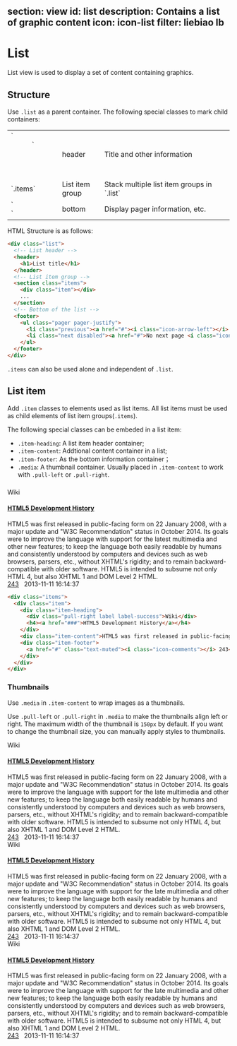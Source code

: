﻿section: view
id: list
description: Contains a list of graphic content
icon: icon-list
filter: liebiao lb
---

# List

List view is used to display a set of content containing graphics.

## Structure

Use `.list` as a parent container. The following special classes to mark child containers:

<table class="table">
  <tbody>
    <tr>
      <td style="width: 100px">`<header>`</td>
      <td style="width: 80px">header</td>
      <td>Title and other information</td>
    </tr>
    <tr>
      <td>`.items`</td>
      <td>List item group</td>
      <td>Stack multiple list item groups in `.list`</td>
    </tr>
    <tr>
      <td>`<footer>`</td>
      <td>bottom</td>
      <td>Display pager information, etc.</td>
    </tr>
  </tbody>
</table>

HTML Structure is as follows:

```html
<div class="list">
  <!-- List header -->
  <header>
    <h1>List title</h1>
  </header>
  <!-- List item group -->
  <section class="items">
    <div class="item"></div>
    ...
  </section>
  <!-- Bottom of the list -->
  <footer>
    <ul class="pager pager-justify">
      <li class="previous"><a href="#"><i class="icon-arrow-left"></i> Previous page</a></li>
      <li class="next disabled"><a href="#">No next page <i class="icon-arrow-right"></i></a></li>
    </ul>
  </footer>
</div>
```

`.items` can also be used alone and independent of `.list`.

## List item

Add `.item` classes to elements used as list items. All list items must be used as child elements of list item groups(`.items`).

The following special classes can be embeded in a list item:

 - `.item-heading`: A list item header container;
 - `.item-content`: Addtional content container in a list;
 - `.item-footer`: As the bottom information container；
 - `.media`: A thumbnail container. Usually placed in `.item-content` to work with `.pull-left` or `.pull-right`.

###

<example>
  <div class="items">
    <div class="item">
      <div class="item-heading">
        <div class="pull-right label label-success">Wiki</div>
        <h4><a href="###">HTML5 Development History</a></h4>
      </div>
      <div class="item-content">HTML5 was first released in public-facing form on 22 January 2008, with a major update and "W3C Recommendation" status in October 2014. Its goals were to improve the language with support for the latest multimedia and other new features; to keep the language both easily readable by humans and consistently understood by computers and devices such as web browsers, parsers, etc., without XHTML's rigidity; and to remain backward-compatible with older software. HTML5 is intended to subsume not only HTML 4, but also XHTML 1 and DOM Level 2 HTML.</div>
      <div class="item-footer">
        <a href="#" class="text-muted"><i class="icon-comments"></i> 243</a> &nbsp; <span class="text-muted">2013-11-11 16:14:37</span>
      </div>
    </div>
  </div>
</example>

```html
<div class="items">
  <div class="item">
    <div class="item-heading">
      <div class="pull-right label label-success">Wiki</div>
      <h4><a href="###">HTML5 Development History</a></h4>
    </div>
    <div class="item-content">HTML5 was first released in public-facing form on 22 January 2008, with a major update and "W3C Recommendation" status in October 2014. Its goals were to improve the language with support for the latemultimedia and other new features; to keep the language both easily readable by humans and consistently understood by computers and devices such as web browsers, parsers, etc., without XHTML's rigidity; and to remain backward-compatible with older software. HTML5 is intended to subsume not only HTML 4, but also XHTML 1 and DOM Level 2 HTML.</div>
    <div class="item-footer">
      <a href="#" class="text-muted"><i class="icon-comments"></i> 243</a> &nbsp; <span class="text-muted">2013-11-11 16:14:37</span>
    </div>
  </div>
</div>
```

### Thumbnails

Use `.media` in `.item-content` to wrap images as a thumbnails.

Use `.pull-left` or `.pull-right` in `.media` to make the thumbnails align left or right. The maximum width of the thumbnail is `150px` by default. If you want to change the thumbnail size, you can manually apply styles to thumbnails.

<example>
  <div class="items">
    <div class="item">
      <div class="item-heading">
        <div class="pull-right label label-success">Wiki</div>
        <h4><a href="###">HTML5 Development History</a></h4>
      </div>
      <div class="item-content">
        <div class="media pull-left"><img src="../docs/img/img2.jpg" alt=""></div>
        <div class="text">HTML5 was first released in public-facing form on 22 January 2008, with a major update     and "W3C Recommendation" status in October 2014. Its goals were to improve the language with support for the late multimedia and other new features; to keep the language both easily readable by humans and consistently understood by computers and devices such as web browsers, parsers, etc., without XHTML's rigidity; and to remain backward-compatible with older software. HTML5 is intended to subsume not only HTML 4, but also XHTML 1 and DOM Level 2 HTML.</div>
      </div>
      <div class="item-footer">
        <a href="#" class="text-muted"><i class="icon-comments"></i> 243</a> &nbsp; <span class="text-muted">2013-11-11 16:14:37</span>
      </div>
    </div>
    <div class="item">
      <div class="item-heading">
        <div class="pull-right label label-success">Wiki</div>
        <h4><a href="###">HTML5 Development History</a></h4>
      </div>
      <div class="item-content">
        <div class="media pull-right"><img src="../docs/img/img2.jpg" alt=""></div>
        <div class="text">HTML5 was first released in public-facing form on 22 January 2008, with a major update and "W3C Recommendation" status in October 2014. Its goals were to improve the language with support for the late multimedia and other new features; to keep the language both easily readable by humans and consistently understood by computers and devices such as web browsers, parsers, etc., without XHTML's rigidity; and to remain backward-compatible with older software. HTML5 is intended to subsume not only HTML 4, but also XHTML 1 and DOM Level 2 HTML.</div>
      </div>
      <div class="item-footer">
        <a href="#" class="text-muted"><i class="icon-comments"></i> 243</a> &nbsp; <span class="text-muted">2013-11-11 16:14:37</span>
      </div>
    </div>
    <div class="item">
      <div class="item-heading">
        <div class="pull-right label label-success">Wiki</div>
        <h4><a href="###">HTML5 Development History</a></h4>
      </div>
      <div class="item-content">
        <div class="media"><img src="../docs/img/slide1.jpg" alt=""></div>
        <div class="text">HTML5 was first released in public-facing form on 22 January 2008, with a major update and "W3C Recommendation" status in October 2014. Its goals were to improve the language with support for the late multimedia and other new features; to keep the language both easily readable by humans and consistently understood by computers and devices such as web browsers, parsers, etc., without XHTML's rigidity; and to remain backward-compatible with older software. HTML5 is intended to subsume not only HTML 4, but also XHTML 1 and DOM Level 2 HTML.</div>
      </div>
      <div class="item-footer">
        <a href="#" class="text-muted"><i class="icon-comments"></i> 243</a> &nbsp; <span class="text-muted">2013-11-11 16:14:37</span>
      </div>
    </div>
  </div>
</example>

<template class="pre-scrollable linenums"/>

```html
<div class="items">
  <div class="item">
    <div class="item-heading">
      <div class="pull-right label label-success">Wiki</div>
      <h4><a href="###">HTML5 Development History</a></h4>
    </div>
    <div class="item-content">
      <div class="media pull-left"><img src="../docs/img/img2.jpg" alt=""></div>
      <div class="text">HTML5 was first released in public-facing form on 22 January 2008, with a major update and "W3C Recommendation" status in October 2014. Its goals were to improve the language with support for the latemultimedia and other new features; to keep the language both easily readable by humans and consistently understood by computers and devices such as web browsers, parsers, etc., without XHTML's rigidity; and to remain backward-compatible with older software. HTML5 is intended to subsume not only HTML 4, but also XHTML 1 and DOM Level 2 HTML.</div>
    </div>
    <div class="item-footer">
      <a href="#" class="text-muted"><i class="icon-comments"></i> 243</a> &nbsp; <span class="text-muted">2013-11-11 16:14:37</span>
    </div>
  </div>
  <div class="item">
    <div class="item-heading">
      <div class="pull-right label label-success">Wiki</div>
      <h4><a href="###">HTML5 Development History</a></h4>
    </div>
    <div class="item-content">
      <div class="media pull-right"><img src="../docs/img/img2.jpg" alt=""></div>
      <div class="text">HTML5 was first released in public-facing form on 22 January 2008, with a major update and "W3C Recommendation" status in October 2014. Its goals were to improve the language with support for the late multimedia and other new features; to keep the language both easily readable by humans and consistently understood by computers and devices such as web browsers, parsers, etc., without XHTML's rigidity; and to remain backward-compatible with older software. HTML5 is intended to subsume not only HTML 4, but also XHTML 1 and DOM Level 2 HTML.</div>
    </div>
    <div class="item-footer">
      <a href="#" class="text-muted"><i class="icon-comments"></i> 243</a> &nbsp; <span class="text-muted">2013-11-11 16:14:37</span>
    </div>
  </div>
  <div class="item">
    <div class="item-heading">
      <div class="pull-right label label-success">Wiki</div>
      <h4><a href="###">HTML5 Development History</a></h4>
    </div>
    <div class="item-content">
      <div class="media"><img src="../docs/img/slide1.jpg" alt=""></div>
      <div class="text">HTML5 was first released in public-facing form on 22 January 2008, with a major update and "W3C Recommendation" status in October 2014. Its goals were to improve the language with support for the late multimedia and other new features; to keep the language both easily readable by humans and consistently understood by computers and devices such as web browsers, parsers, etc., without XHTML's rigidity; and to remain backward-compatible with older software. HTML5 is intended to subsume not only HTML 4, but also XHTML 1 and DOM Level 2 HTML.</div>
    </div>
    <div class="item-footer">
      <a href="#" class="text-muted"><i class="icon-comments"></i> 243</a> &nbsp; <span class="text-muted">2013-11-11 16:14:37</span>
    </div>
  </div>
</div>
```

### Mouse hovering

Add `.items-hover` classes for `.items` to add mouse hovering effects to the list items.

<example>
  <div class="items items-hover">
    <div class="item">
      <div class="item-heading">
        <div class="pull-right label label-success">Wiki</div>
        <h4><a href="###">HTML5 Development History</a></h4>
      </div>
      <div class="item-content">
        <div class="media pull-right"><img src="../docs/img/img2.jpg" alt=""></div>
        <div class="text">HTML5 was first released in public-facing form on 22 January 2008, with a major update and "W3C Recommendation" status in October 2014. Its goals were to improve the language with support for the late multimedia and other new features; to keep the language both easily readable by humans and consistently understood by computers and devices such as web browsers, parsers, etc., without XHTML's rigidity; and to remain backward-compatible with older software. HTML5 is intended to subsume not only HTML 4, but also XHTML 1 and DOM Level 2 HTML.</div>
      </div>
      <div class="item-footer">
        <a href="#" class="text-muted"><i class="icon-comments"></i> 243</a> &nbsp; <span class="text-muted">2013-11-11 16:14:37</span>
      </div>
    </div>
  </div>
</example>

```html
<div class="items items-hover">
  <div class="item">
    <div class="item-heading">
      <div class="pull-right label label-success">Wiki</div>
      <h4><a href="###">HTML5 Development History</a></h4>
    </div>
    <div class="item-content">
      <div class="media pull-right"><img src="../docs/img/img2.jpg" alt=""></div>
      <div class="text">HTML5 was first released in public-facing form on 22 January 2008, with a major update and "W3C Recommendation" status in October 2014. Its goals were to improve the language with support for the late multimedia and other new features; to keep the language both easily readable by humans and consistently understood by computers and devices such as web browsers, parsers, etc., without XHTML's rigidity; and to remain backward-compatible with older software. HTML5 is intended to subsume not only HTML 4, but also XHTML 1 and DOM Level 2 HTML.</div>
    </div>
    <div class="item-footer">
      <a href="#" class="text-muted"><i class="icon-comments"></i> 243</a> &nbsp; <span class="text-muted">2013-11-11 16:14:37</span>
    </div>
  </div>
</div>
```

## Comprehensive examples

<example>
  <div class="list">
    <header>
      <h3><i class="icon-list-ul"></i> Latest News <small>Update 123 articles</small></h3>
    </header>
    <div class="items items-hover">
      <div class="item">
        <div class="item-heading">
          <div class="pull-right"><span class="text-muted">2013-11-11 16:14:37</span> &nbsp; <a href="#" class="text-muted"><i class="icon-comments"></i> 243</a></div>
          <h4><a href="###">HTML5 Development History</a></h4>
        </div>
        <div class="item-content">
          <div class="text">HTML5 was first released in public-facing form on 22 January 2008, with a major update and "W3C Recommendation" status in October 2014. Its goals were to improve the language with support for the late multimedia and other new features; to keep the language both easily readable by humans and consistently understood by computers and devices such as web browsers, parsers, etc., without XHTML's rigidity; and to remain backward-compatible with older software. HTML5 is intended to subsume not only HTML 4, but also XHTML 1 and DOM Level 2 HTML.</div>
        </div>
      </div>
      <div class="item">
        <div class="item-heading">
          <div class="pull-right label label-success">Wiki</div>
          <h4><a href="###">HTML5 Development History</a></h4>
        </div>
        <div class="item-content">
          <div class="text">HTML5 was first released in public-facing form on 22 January 2008, with a major update and "W3C Recommendation" status in October 2014. Its goals were to improve the language with support for the late multimedia and other new features; to keep the language both easily readable by humans and consistently understood by computers and devices such as web browsers, parsers, etc., without XHTML's rigidity; and to remain backward-compatible with older software. HTML5 is intended to subsume not only HTML 4, but also XHTML 1 and DOM Level 2 HTML.</div>
        </div>
        <div class="item-footer">
          <a href="#" class="text-muted"><i class="icon-comments"></i> 243</a> &nbsp; <span class="text-muted">2013-11-11 16:14:37</span>
        </div>
      </div>
      <div class="item">
        <div class="item-heading">
          <div class="pull-right label label-success">Wiki</div>
          <h4><a href="###">HTML5 Development History</a></h4>
        </div>
        <div class="item-content">
          <div class="media pull-right"><img src="../docs/img/img2.jpg" alt=""></div>
          <div class="text">HTML5 was first released in public-facing form on 22 January 2008, with a major update and "W3C Recommendation" status in October 2014. Its goals were to improve the language with support for the late multimedia and other new features; to keep the language both easily readable by humans and consistently understood by computers and devices such as web browsers, parsers, etc., without XHTML's rigidity; and to remain backward-compatible with older software. HTML5 is intended to subsume not only HTML 4, but also XHTML 1 and DOM Level 2 HTML.</div>
        </div>
        <div class="item-footer">
          <a href="#" class="text-muted"><i class="icon-comments"></i> 243</a> &nbsp; <span class="text-muted">2013-11-11 16:14:37</span>
        </div>
      </div>
      <div class="item">
        <div class="item-heading">
          <div class="pull-right"><a href="###"><i class="icon-pencil"></i> edit</a> &nbsp;<a href="#"><i class="icon-remove"></i> delete</a></div>
          <h4><span class="label label-success">Wiki</span> <a href="###">HTML5 Development History</a></h4>
        </div>
        <div class="item-content">
          <div class="text">HTML5 was first released in public-facing form on 22 January 2008, with a major update and "W3C Recommendation" status in October 2014. Its goals were to improve the language with support for the late multimedia and other new features; to keep the language both easily readable by humans and consistently understood by computers and devices such as web browsers, parsers, etc., without XHTML's rigidity; and to remain backward-compatible with older software. HTML5 is intended to subsume not only HTML 4, but also XHTML 1 and DOM Level 2 HTML.</div>
        </div>
        <div class="item-footer">
          <a href="#" class="text-muted"><i class="icon-comments"></i> 243</a> &nbsp; <span class="text-muted">2013-11-11 16:14:37</span>
        </div>
      </div>
    </div>
    <footer>
      <ul class="pager">
        <li class="previous"><a href="#">« Previous page</a></li>
        <li><a href="#">1</a></li>
        <li><a href="#">⋯</a></li>
        <li><a href="#">6</a></li>
        <li class="active"><a href="#">7</a></li>
        <li><a href="#">8</a></li>
        <li><a href="#">9</a></li>
        <li><a href="#">⋯</a></li>
        <li><a href="#">12</a></li>
        <li class="next"><a href="#">Next page »</a></li>
      </ul>
    </footer>
  </div>
</example>

<template class="pre-scrollable linenums"/>

```html
<div class="list">
  <header>
    <h3><i class="icon-list-ul"></i> Latest News <small>Update 123 articles</small></h3>
  </header>
  <div class="items items-hover">
    <div class="item">
      <div class="item-heading">
        <div class="pull-right"><span class="text-muted">2013-11-11 16:14:37</span> &nbsp; <a href="#" class="text-muted"><i class="icon-comments"></i> 243</a></div>
        <h4><a href="###">HTML5 Development History</a></h4>
      </div>
      <div class="item-content">
        <div class="text">HTML5 was first released in public-facing form on 22 January 2008, with a major update and "W3C Recommendation" status in October 2014. Its goals were to improve the language with support for the late multimedia and other new features; to keep the language both easily readable by humans and consistently understood by computers and devices such as web browsers, parsers, etc., without XHTML's rigidity; and to remain backward-compatible with older software. HTML5 is intended to subsume not only HTML 4, but also XHTML 1 and DOM Level 2 HTML.</div>
      </div>
    </div>
    <div class="item">
      <div class="item-heading">
        <div class="pull-right label label-success">Wiki</div>
        <h4><a href="###">HTML5 Development History</a></h4>
      </div>
      <div class="item-content">
        <div class="text">HTML5 was first released in public-facing form on 22 January 2008, with a major update and "W3C Recommendation" status in October 2014. Its goals were to improve the language with support for the late multimedia and other new features; to keep the language both easily readable by humans and consistently understood by computers and devices such as web browsers, parsers, etc., without XHTML's rigidity; and to remain backward-compatible with older software. HTML5 is intended to subsume not only HTML 4, but also XHTML 1 and DOM Level 2 HTML.</div>
      </div>
      <div class="item-footer">
        <a href="#" class="text-muted"><i class="icon-comments"></i> 243</a> &nbsp; <span class="text-muted">2013-11-11 16:14:37</span>
      </div>
    </div>
    <div class="item">
      <div class="item-heading">
        <div class="pull-right label label-success">Wiki</div>
        <h4><a href="###">HTML5 Development History</a></h4>
      </div>
      <div class="item-content">
        <div class="media pull-right"><img src="../docs/img/img2.jpg" alt=""></div>
        <div class="text">HTML5 was first released in public-facing form on 22 January 2008, with a major update and "W3C Recommendation" status in October 2014. Its goals were to improve the language with support for the late multimedia and other new features; to keep the language both easily readable by humans and consistently understood by computers and devices such as web browsers, parsers, etc., without XHTML's rigidity; and to remain backward-compatible with older software. HTML5 is intended to subsume not only HTML 4, but also XHTML 1 and DOM Level 2 HTML.</div>
      </div>
      <div class="item-footer">
        <a href="#" class="text-muted"><i class="icon-comments"></i> 243</a> &nbsp; <span class="text-muted">2013-11-11 16:14:37</span>
      </div>
    </div>
    <div class="item">
      <div class="item-heading">
        <div class="pull-right"><a href="###"><i class="icon-pencil"></i> edit</a> &nbsp;<a href="#"><i class="icon-remove"></i> delete</a></div>
        <h4><span class="label label-success">Wiki</span> <a href="###">HTML5 Development History</a></h4>
      </div>
      <div class="item-content">
        <div class="text">HTML5 was first released in public-facing form on 22 January 2008, with a major update and "W3C Recommendation" status in October 2014. Its goals were to improve the language with support for the late multimedia and other new features; to keep the language both easily readable by humans and consistently understood by computers and devices such as web browsers, parsers, etc., without XHTML's rigidity; and to remain backward-compatible with older software. HTML5 is intended to subsume not only HTML 4, but also XHTML 1 and DOM Level 2 HTML.</div>
      </div>
      <div class="item-footer">
        <a href="#" class="text-muted"><i class="icon-comments"></i> 243</a> &nbsp; <span class="text-muted">2013-11-11 16:14:37</span>
      </div>
    </div>
  </div>
  <footer>
    <ul class="pager">
      <li class="previous"><a href="#">« Previous page</a></li>
      <li><a href="#">1</a></li>
      <li><a href="#">⋯</a></li>
      <li><a href="#">6</a></li>
      <li class="active"><a href="#">7</a></li>
      <li><a href="#">8</a></li>
      <li><a href="#">9</a></li>
      <li><a href="#">⋯</a></li>
      <li><a href="#">12</a></li>
      <li class="next"><a href="#">Next page »</a></li>
    </ul>
  </footer>
</div>
```

## Condensed list

Add `list-condensed` classes in `.list` to get a more condensed list view. It is to be placed in containers without paddings.

<example style="padding: 0">
  <div class="list list-condensed">
    <header>
      <h3><i class="icon-list-ul"></i> Latest News <small>Update 123 articles</small></h3>
    </header>
    <div class="items items-hover">
      <div class="item">
        <div class="item-heading">
          <div class="pull-right"><span class="text-muted">2013-11-11 16:14:37</span> &nbsp; <a href="#" class="text-muted"><i class="icon-comments"></i> 243</a></div>
          <h4><a href="###">HTML5 Development History</a></h4>
        </div>
        <div class="item-content">
          <div class="text">HTML5 was first released in public-facing form on 22 January 2008, with a major update and "W3C Recommendation" status in October 2014. Its goals were to improve the language with support for the late multimedia and other new features; to keep the language both easily readable by humans and consistently understood by computers and devices such as web browsers, parsers, etc., without XHTML's rigidity; and to remain backward-compatible with older software. HTML5 is intended to subsume not only HTML 4, but also XHTML 1 and DOM Level 2 HTML.</div>
        </div>
      </div>
      <div class="item">
        <div class="item-heading">
          <div class="pull-right label label-success">Wiki</div>
          <h4><a href="###">HTML5 Development History</a></h4>
        </div>
        <div class="item-content">
          <div class="text">HTML5 was first released in public-facing form on 22 January 2008, with a major update and "W3C Recommendation" status in October 2014. Its goals were to improve the language with support for the late multimedia and other new features; to keep the language both easily readable by humans and consistently understood by computers and devices such as web browsers, parsers, etc., without XHTML's rigidity; and to remain backward-compatible with older software. HTML5 is intended to subsume not only HTML 4, but also XHTML 1 and DOM Level 2 HTML.</div>
        </div>
        <div class="item-footer">
          <a href="#" class="text-muted"><i class="icon-comments"></i> 243</a> &nbsp; <span class="text-muted">2013-11-11 16:14:37</span>
        </div>
      </div>
      <div class="item">
        <div class="item-heading">
          <div class="pull-right label label-success">Wiki</div>
          <h4><a href="###">HTML5 Development History</a></h4>
        </div>
        <div class="item-content">
          <div class="media pull-right"><img src="../docs/img/img2.jpg" alt=""></div>
          <div class="text">HTML5 was first released in public-facing form on 22 January 2008, with a major update and "W3C Recommendation" status in October 2014. Its goals were to improve the language with support for the late multimedia and other new features; to keep the language both easily readable by humans and consistently understood by computers and devices such as web browsers, parsers, etc., without XHTML's rigidity; and to remain backward-compatible with older software. HTML5 is intended to subsume not only HTML 4, but also XHTML 1 and DOM Level 2 HTML.</div>
        </div>
        <div class="item-footer">
          <a href="#" class="text-muted"><i class="icon-comments"></i> 243</a> &nbsp; <span class="text-muted">2013-11-11 16:14:37</span>
        </div>
      </div>
      <div class="item">
        <div class="item-heading">
          <div class="pull-right"><a href="###"><i class="icon-pencil"></i> edit</a> &nbsp;<a href="#"><i class="icon-remove"></i> delete</a></div>
          <h4><span class="label label-success">Wiki</span> <a href="###">HTML5 Development History</a></h4>
        </div>
        <div class="item-content">
          <div class="text">HTML5 was first released in public-facing form on 22 January 2008, with a major update and "W3C Recommendation" status in October 2014. Its goals were to improve the language with support for the late multimedia and other new features; to keep the language both easily readable by humans and consistently understood by computers and devices such as web browsers, parsers, etc., without XHTML's rigidity; and to remain backward-compatible with older software. HTML5 is intended to subsume not only HTML 4, but also XHTML 1 and DOM Level 2 HTML.</div>
        </div>
        <div class="item-footer">
          <a href="#" class="text-muted"><i class="icon-comments"></i> 243</a> &nbsp; <span class="text-muted">2013-11-11 16:14:37</span>
        </div>
      </div>
    </div>
    <footer>
      <ul class="pager">
        <li class="previous"><a href="#">« Previous page</a></li>
        <li><a href="#">1</a></li>
        <li><a href="#">⋯</a></li>
        <li><a href="#">6</a></li>
        <li class="active"><a href="#">7</a></li>
        <li><a href="#">8</a></li>
        <li><a href="#">9</a></li>
        <li><a href="#">⋯</a></li>
        <li><a href="#">12</a></li>
        <li class="next"><a href="#">Next page »</a></li>
      </ul>
    </footer>
  </div>
</example>

<template class="pre-scrollable linenums"/>

```html
<div class="list list-condensed">
  <header>
    <h3><i class="icon-list-ul"></i> Latest News <small>Update 123 articles</small></h3>
  </header>
  <div class="items items-hover">
    <div class="item">
      <div class="item-heading">
        <div class="pull-right"><span class="text-muted">2013-11-11 16:14:37</span> &nbsp; <a href="#" class="text-muted"><i class="icon-comments"></i> 243</a></div>
        <h4><a href="###">HTML5 Development History</a></h4>
      </div>
      <div class="item-content">
        <div class="text">HTML5 was first released in public-facing form on 22 January 2008, with a major update and "W3C Recommendation" status in October 2014. Its goals were to improve the language with support for the late multimedia and other new features; to keep the language both easily readable by humans and consistently understood by computers and devices such as web browsers, parsers, etc., without XHTML's rigidity; and to remain backward-compatible with older software. HTML5 is intended to subsume not only HTML 4, but also XHTML 1 and DOM Level 2 HTML.</div>
      </div>
    </div>
    <div class="item">
      <div class="item-heading">
        <div class="pull-right label label-success">Wiki</div>
        <h4><a href="###">HTML5 Development History</a></h4>
      </div>
      <div class="item-content">
        <div class="text">HTML5 was first released in public-facing form on 22 January 2008, with a major update and "W3C Recommendation" status in October 2014. Its goals were to improve the language with support for the late multimedia and other new features; to keep the language both easily readable by humans and consistently understood by computers and devices such as web browsers, parsers, etc., without XHTML's rigidity; and to remain backward-compatible with older software. HTML5 is intended to subsume not only HTML 4, but also XHTML 1 and DOM Level 2 HTML.</div>
      </div>
      <div class="item-footer">
        <a href="#" class="text-muted"><i class="icon-comments"></i> 243</a> &nbsp; <span class="text-muted">2013-11-11 16:14:37</span>
      </div>
    </div>
    <div class="item">
      <div class="item-heading">
        <div class="pull-right label label-success">Wiki</div>
        <h4><a href="###">HTML5 Development History</a></h4>
      </div>
      <div class="item-content">
        <div class="media pull-right"><img src="../docs/img/img2.jpg" alt=""></div>
        <div class="text">HTML5 was first released in public-facing form on 22 January 2008, with a major update and "W3C Recommendation" status in October 2014. Its goals were to improve the language with support for the late multimedia and other new features; to keep the language both easily readable by humans and consistently understood by computers and devices such as web browsers, parsers, etc., without XHTML's rigidity; and to remain backward-compatible with older software. HTML5 is intended to subsume not only HTML 4, but also XHTML 1 and DOM Level 2 HTML.</div>
      </div>
      <div class="item-footer">
        <a href="#" class="text-muted"><i class="icon-comments"></i> 243</a> &nbsp; <span class="text-muted">2013-11-11 16:14:37</span>
      </div>
    </div>
    <div class="item">
      <div class="item-heading">
        <div class="pull-right"><a href="###"><i class="icon-pencil"></i> edit</a> &nbsp;<a href="#"><i class="icon-remove"></i> delete</a></div>
        <h4><span class="label label-success">Wiki</span> <a href="###">HTML5 Development History</a></h4>
      </div>
      <div class="item-content">
        <div class="text">HTML5 was first released in public-facing form on 22 January 2008, with a major update and "W3C Recommendation" status in October 2014. Its goals were to improve the language with support for the late multimedia and other new features; to keep the language both easily readable by humans and consistently understood by computers and devices such as web browsers, parsers, etc., without XHTML's rigidity; and to remain backward-compatible with older software. HTML5 is intended to subsume not only HTML 4, but also XHTML 1 and DOM Level 2 HTML.</div>
      </div>
      <div class="item-footer">
        <a href="#" class="text-muted"><i class="icon-comments"></i> 243</a> &nbsp; <span class="text-muted">2013-11-11 16:14:37</span>
      </div>
    </div>
  </div>
  <footer>
    <ul class="pager">
      <li class="previous"><a href="#">« Previous page</a></li>
      <li><a href="#">1</a></li>
      <li><a href="#">⋯</a></li>
      <li><a href="#">6</a></li>
      <li class="active"><a href="#">7</a></li>
      <li><a href="#">8</a></li>
      <li><a href="#">9</a></li>
      <li><a href="#">⋯</a></li>
      <li><a href="#">12</a></li>
      <li class="next"><a href="#">Next page »</a></li>
    </ul>
  </footer>
</div>
```
